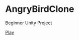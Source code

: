 # AngryBirdClone
Beginner Unity Project

[Play](https://mcdonaldduncan.github.io/AngryBirdClone/Builds/index.html)
